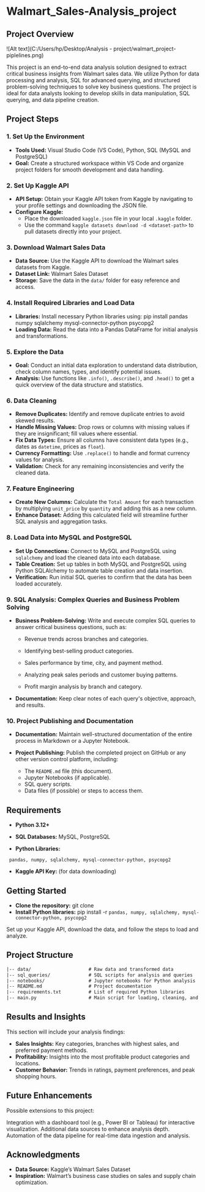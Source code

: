 # Walmart_Sales-Analysis_project
## Project Overview
![Alt text](C:/Users/hp/Desktop/Analysis - project/walmart_project-piplelines.png)

This project is an end-to-end data analysis solution designed to extract critical business insights from Walmart sales data. We utilize Python for data processing and analysis, SQL for advanced querying, and structured problem-solving techniques to solve key business questions. The project is ideal for data analysts looking to develop skills in data manipulation, SQL querying, and data pipeline creation.

## Project Steps
### 1. Set Up the Environment
- **Tools Used:** Visual Studio Code (VS Code), Python, SQL (MySQL and PostgreSQL)  
- **Goal:** Create a structured workspace within VS Code and organize project folders for smooth development and data handling.
### 2. Set Up Kaggle API
- **API Setup:** Obtain your Kaggle API token from Kaggle by navigating to your profile settings and downloading the JSON file.  
- **Configure Kaggle:**
    - Place the downloaded ```kaggle.json``` file in your local ```.kaggle``` folder.
    - Use the command ```kaggle datasets download -d <dataset-path>``` to pull datasets directly into your project.
### 3. Download Walmart Sales Data
- **Data Source:** Use the Kaggle API to download the Walmart sales datasets from Kaggle.
- **Dataset Link:** Walmart Sales Dataset
- **Storage:** Save the data in the ```data/``` folder for easy reference and access.
### 4. Install Required Libraries and Load Data
- **Libraries:** Install necessary Python libraries using:
pip install pandas numpy sqlalchemy mysql-connector-python psycopg2
- **Loading Data:** Read the data into a Pandas DataFrame for initial analysis and transformations.
### 5. Explore the Data
- **Goal:** Conduct an initial data exploration to understand data distribution, check column names, types, and identify potential issues.
- **Analysis:** Use functions like ```.info()```, ```.describe()```, and ```.head()``` to get a quick overview of the data structure and statistics.
### 6. Data Cleaning
- **Remove Duplicates:** Identify and remove duplicate entries to avoid skewed results.
- **Handle Missing Values:** Drop rows or columns with missing values if they are insignificant; fill values where essential.
- **Fix Data Types:** Ensure all columns have consistent data types (e.g., dates as ```datetime```, prices as ```float```).
- **Currency Formatting:** Use ```.replace()``` to handle and format currency values for analysis.
- **Validation:** Check for any remaining inconsistencies and verify the cleaned data.
### 7. Feature Engineering
- **Create New Columns:** Calculate the ```Total Amount``` for each transaction by multiplying ```unit_price``` by ```quantity``` and adding this as a new column.
- **Enhance Dataset:** Adding this calculated field will streamline further SQL analysis and aggregation tasks.
### 8. Load Data into MySQL and PostgreSQL
- **Set Up Connections:** Connect to MySQL and PostgreSQL using ```sqlalchemy``` and load the cleaned data into each database.
- **Table Creation:** Set up tables in both MySQL and PostgreSQL using Python SQLAlchemy to automate table creation and data insertion.
- **Verification:** Run initial SQL queries to confirm that the data has been loaded accurately.
### 9. SQL Analysis: Complex Queries and Business Problem Solving
- **Business Problem-Solving:** Write and execute complex SQL queries to answer critical business questions, such as:

    - Revenue trends across branches and categories.

    - Identifying best-selling product categories.

    - Sales performance by time, city, and payment method.

    - Analyzing peak sales periods and customer buying patterns.

    - Profit margin analysis by branch and category.

- **Documentation:** Keep clear notes of each query's objective, approach, and results.
### 10. Project Publishing and Documentation
- **Documentation:** Maintain well-structured documentation of the entire process in Markdown or a Jupyter Notebook.
- **Project Publishing:** Publish the completed project on GitHub or any other version control platform, including:
  
    - The ```README.md``` file (this document).
    - Jupyter Notebooks (if applicable).
    - SQL query scripts.
    - Data files (if possible) or steps to access them.
## Requirements
- **Python 3.12+**

- **SQL Databases:** MySQL, PostgreSQL

- **Python Libraries:**

``` pandas, numpy, sqlalchemy, mysql-connector-python, psycopg2```

- **Kaggle API Key:** (for data downloading)
## Getting Started
- **Clone the repository:**
git clone <repo-url>
- **Install Python libraries:**
pip install -r ```pandas, numpy, sqlalchemy, mysql-connector-python, psycopg2 ```

Set up your Kaggle API, download the data, and follow the steps to load and analyze.
## Project Structure
```txt
|-- data/                     # Raw data and transformed data
|-- sql_queries/              # SQL scripts for analysis and queries
|-- notebooks/                # Jupyter notebooks for Python analysis
|-- README.md                 # Project documentation
|-- requirements.txt          # List of required Python libraries
|-- main.py                   # Main script for loading, cleaning, and processing data
```
## Results and Insights
This section will include your analysis findings:

- **Sales Insights:** Key categories, branches with highest sales, and preferred payment methods.
- **Profitability:** Insights into the most profitable product categories and locations.
- **Customer Behavior:** Trends in ratings, payment preferences, and peak shopping hours.
## Future Enhancements
Possible extensions to this project:

Integration with a dashboard tool (e.g., Power BI or Tableau) for interactive visualization.
Additional data sources to enhance analysis depth.
Automation of the data pipeline for real-time data ingestion and analysis.

## Acknowledgments
- **Data Source:** Kaggle’s Walmart Sales Dataset
- **Inspiration:** Walmart’s business case studies on sales and supply chain optimization.

